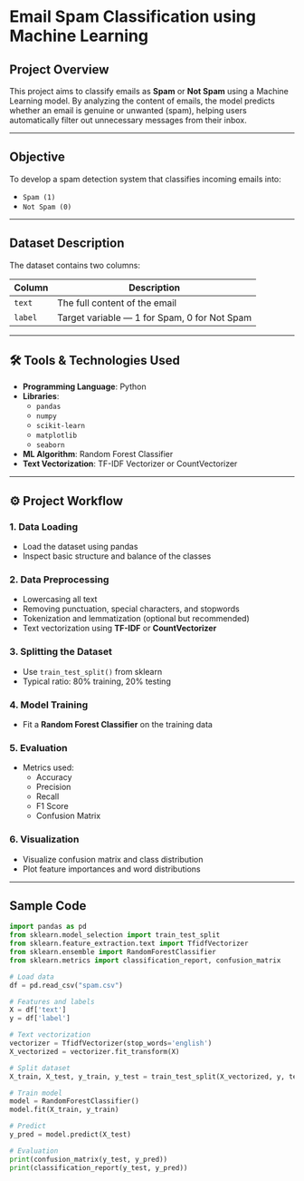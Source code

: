 #  Email Spam Classification using Machine Learning

##  Project Overview

This project aims to classify emails as **Spam** or **Not Spam** using a Machine Learning model. By analyzing the content of emails, the model predicts whether an email is genuine or unwanted (spam), helping users automatically filter out unnecessary messages from their inbox.

---

##  Objective

To develop a spam detection system that classifies incoming emails into:
- `Spam (1)`
- `Not Spam (0)`

---

## Dataset Description

The dataset contains two columns:

| Column | Description |
|--------|-------------|
| `text` | The full content of the email |
| `label` | Target variable — 1 for Spam, 0 for Not Spam |

---

## 🛠️ Tools & Technologies Used

- **Programming Language**: Python  
- **Libraries**:
  - `pandas`
  - `numpy`
  - `scikit-learn`
  - `matplotlib`
  - `seaborn`
- **ML Algorithm**: Random Forest Classifier
- **Text Vectorization**: TF-IDF Vectorizer or CountVectorizer

---

## ⚙️ Project Workflow

### 1. Data Loading
- Load the dataset using pandas
- Inspect basic structure and balance of the classes

### 2. Data Preprocessing
- Lowercasing all text
- Removing punctuation, special characters, and stopwords
- Tokenization and lemmatization (optional but recommended)
- Text vectorization using **TF-IDF** or **CountVectorizer**

### 3. Splitting the Dataset
- Use `train_test_split()` from sklearn
- Typical ratio: 80% training, 20% testing

### 4. Model Training
- Fit a **Random Forest Classifier** on the training data

### 5. Evaluation
- Metrics used: 
  - Accuracy
  - Precision
  - Recall
  - F1 Score
  - Confusion Matrix

### 6. Visualization
- Visualize confusion matrix and class distribution
- Plot feature importances and word distributions

---

## Sample Code

```python
import pandas as pd
from sklearn.model_selection import train_test_split
from sklearn.feature_extraction.text import TfidfVectorizer
from sklearn.ensemble import RandomForestClassifier
from sklearn.metrics import classification_report, confusion_matrix

# Load data
df = pd.read_csv("spam.csv")

# Features and labels
X = df['text']
y = df['label']

# Text vectorization
vectorizer = TfidfVectorizer(stop_words='english')
X_vectorized = vectorizer.fit_transform(X)

# Split dataset
X_train, X_test, y_train, y_test = train_test_split(X_vectorized, y, test_size=0.2, random_state=42)

# Train model
model = RandomForestClassifier()
model.fit(X_train, y_train)

# Predict
y_pred = model.predict(X_test)

# Evaluation
print(confusion_matrix(y_test, y_pred))
print(classification_report(y_test, y_pred))
